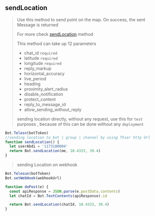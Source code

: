 ## sendLocation

> Use this method to send point on the map. On success, the sent Message is returned
>
> For more check [sendLocation](https://core.telegram.org/bots/api#sendlocation) method
>
> This method can take up 12 parameters
>
> - chat_id `required`
> - latitude `required`
> - longitude `required`
> - reply_markup
> - horizontal_accuracy
> - live_period
> - heading
> - proximity_alert_radius
> - disable_notification
> - protect_content
> - reply_to_message_id
> - allow_sending_without_reply
>
> sending location directly, without any request, use this for `test` purposes , because of this can be done without any `deployment`

```js
Bot.Telesn(botToken)
//sending location to bot | group | channel by using Thier http Url
function sendLocation() {
  let userAbdi = '1173180004'
  return Bot.sendLocation(me, 10.4333, 39.4)
}
```

> sending Location on webhook

```js
Bot.Telesun(botToken)
Bot.setWebHook(webhookUrl)

function doPost(e) {
  const apiResponse = JSON.parse(e.postData.contents)
  let chatId = Bot.TextContents(apiResponse).id

  return Bot.sendLocation(chatId, 10.4333, 39.4)
}
```
